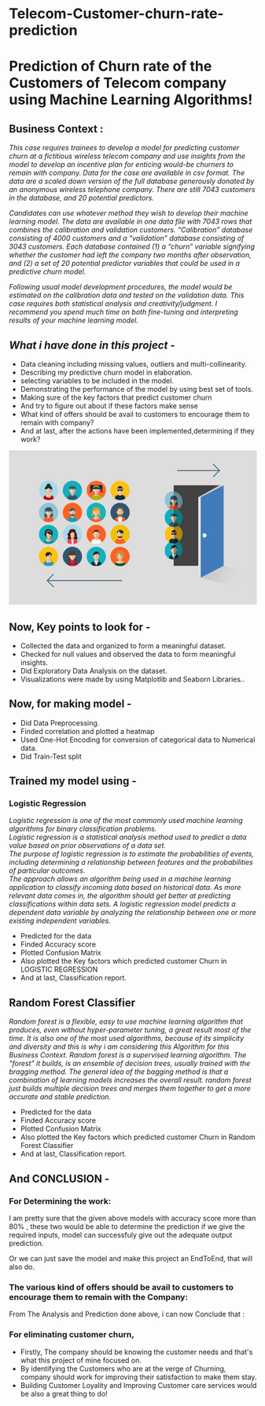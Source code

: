 # Telecom-Customer-churn-rate-prediction

# Prediction of Churn rate of the Customers of Telecom company using Machine Learning Algorithms!
## Business Context :


_This case requires trainees to develop a model for predicting customer churn at a fictitious wireless
telecom company and use insights from the model to develop an incentive plan for enticing would-be
churners to remain with company. Data for the case are available in csv format. The data are a scaled
down version of the full database generously donated by an anonymous wireless telephone
company. There are still 7043 customers in the database, and 20 potential predictors._


_Candidates can use whatever method they wish to develop their machine learning model. The data
are available in one data file with 7043 rows that combines the calibration and validation customers.
“Calibration” database consisting of 4000 customers and a “validation” database consisting of 3043
customers. Each database contained (1) a “churn” variable signifying whether the customer had left
the company two months after observation, and (2) a set of 20 potential predictor variables that could
be used in a predictive churn model._


_Following usual model development procedures, the model would be estimated on the calibration
data and tested on the validation data. This case requires both statistical analysis and
creativity/judgment. I recommend you spend much time on both fine-tuning and interpreting results
of your machine learning model._


## _What i have done in this project -_
- Data cleaning including missing values, outliers and multi-collinearity.
- Describing my predictive churn model in elaboration.
- selecting variables to be included in the model.
- Demonstrating the performance of the model by using best set of tools.
- Making sure of the key factors that predict customer churn
- And try to figure out about if these factors make sense
- What kind of offers should be avail to customers to encourage them to remain with company?
- And at last, after the actions have been implemented,determining if they work?

![](churn.jpeg)

## Now, Key points to look for -

- Collected the data and organized to form a meaningful dataset.
- Checked for null values and observed the data to form meaningful insights.
- Did Exploratory Data Analysis on the dataset.
- Visualizations were made by using Matplotlib and Seaborn Libraries..


## Now, for making model -
- Did Data Preprocessing.
- Finded correlation and plotted a heatmap
- Used One-Hot Encoding for conversion of categorical data to Numerical data.
- Did Train-Test split

## Trained my model using -

### Logistic Regression
_Logistic regression is one of the most commonly used machine learning algorithms for binary classification problems.<br>Logistic regression is a statistical analysis method used to predict a data value based on prior observations of a data set.<br>The purpose of logistic regression is to estimate the probabilities of events, including determining a relationship between features and the probabilities of particular outcomes.<br>The approach allows an algorithm being used in a machine learning application to classify incoming data based on historical data. As more relevant data comes in, the algorithm should get better at predicting classifications within data sets.
A logistic regression model predicts a dependent data variable by analyzing the relationship between one or more existing independent variables._


- Predicted for the data
- Finded Accuracy score
- Plotted Confusion Matrix
- Also plotted the Key factors which predicted customer Churn in LOGISTIC REGRESSION 
- And at last, Classification report.


## Random Forest Classifier
_Random forest is a flexible, easy to use machine learning algorithm that produces, even without hyper-parameter tuning, a great result most of the time. It is also one of the most used algorithms, because of its simplicity and diversity and this is why i am considering this Algorithm for this Business Context.
Random forest is a supervised learning algorithm. The "forest" it builds, is an ensemble of decision trees, usually trained with the bragging method. The general idea of the bagging method is that a combination of learning models increases the overall result.
random forest just builds multiple decision trees and merges them together to get a more accurate and stable prediction._

- Predicted for the data
- Finded Accuracy score
- Plotted Confusion Matrix
- Also plotted the Key factors which predicted customer Churn in Random Forest Classifier
- And at last, Classification report.




## And CONCLUSION -
### For Determining the work:
I am pretty sure that the given above models with accuracy score more than 80% , these two would be able to determine the prediction if we give the required inputs, model can successfuly give out the adequate output prediction.

Or we can just save the model and make this project an EndToEnd, that will also do.

### The various kind of offers should be avail to customers to encourage them to remain with the Company:

From The Analysis and Prediction done above, i can now Conclude that :
### For eliminating customer churn,
- Firstly, The company should be knowing the customer needs and that's what this project of mine focused on.
- By identifying the Customers who are at the verge of Churning, company should work for improving their satisfaction to make them stay.
- Building Customer Loyality and Improving Customer care services would be also a great thing to do!


